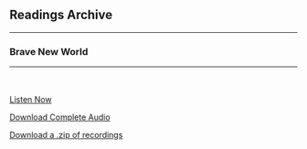 <h2>Readings Archive</h2>
<div class="container">
	<hr />
	<h3>Brave New World</h3>
	<div class="container"><hr /></div>
</div>
<hr style="height:20px; visibility:hidden;" />
<p><a href="book">Listen Now</a></p>
<p><a href="https://github.com/LunarTiger/stwl/releases/download/brave_new_world/brave_new_world.m4a">Download Complete Audio</a></p>
<p><a href="https://github.com/LunarTiger/stwl/releases/download/brave_new_world/brave_new_world.zip">Download a .zip of recordings</a></p>
<!--
<hr style="height:20px; visibility:hidden;" />
<p><a href="brave_new_world_chapters14-finish_2-27-20.m4a">Chapters 14 - End</a></p>
<p><a href="brave_new_world_chapters11-13_2-24-20.m4a">Chapters 11-13</a></p>
<p><a href="brave_new_world_chapters7-10_2-20-20.m4a">Chapters 7-10</a></p>
<p><a href="brave_new_world_chapters4-6_2-17-20.m4a">Chapters 4-6</a></p>
<p><a href="brave_new_world_chapters1-3_2-13-20.m4a">Chapters 1-3</a></p>
<!---->
<script>
	document.getElementById('mainbanner').src = "brave_new_world.jpg";
	document.getElementById('mainbanner').style = "height:400px; width:auto;";
</script>
